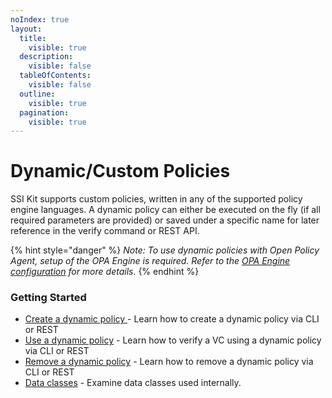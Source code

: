 ```yaml
---
noIndex: true
layout:
  title:
    visible: true
  description:
    visible: false
  tableOfContents:
    visible: false
  outline:
    visible: true
  pagination:
    visible: true
---
```


# Dynamic/Custom Policies

SSI Kit supports custom policies, written in any of the supported policy engine languages. A dynamic policy can either be executed on the fly (if all required parameters are provided) or saved under a specific name for later reference in the verify command or REST API.

{% hint style="danger" %}
_Note: To use dynamic policies with Open Policy Agent, setup of the OPA Engine is required. Refer to the_ [_OPA Engine configuration_](../../../usage-examples/open-policy-agent/configure-opa-engine.md) _for more details._
{% endhint %}



### Getting Started

* [Create a dynamic policy ](creating-dynamic-policies.md)- Learn how to create a dynamic policy via CLI or REST
* [Use a dynamic policy](using-dynamic-policies.md) - Learn how to verify a VC using a dynamic policy via CLI or REST
* [Remove a dynamic policy](removing-dynamic-policies.md) - Learn how to remove a dynamic policy via CLI or REST
* [Data classes](dynamic-policies-or-data-classes.md) - Examine data classes used internally.
